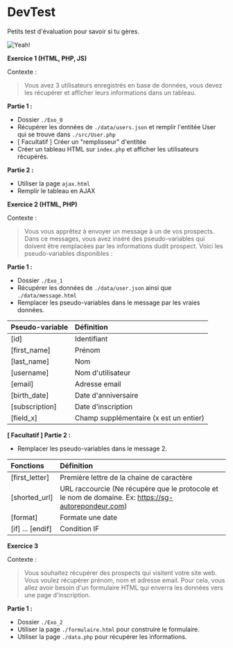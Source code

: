# DevTest
Petits test d'évaluation pour savoir si tu gères.

![Yeah!](https://media.giphy.com/media/8g63zqQ5RPt60/giphy.gif)

**Exercice 1 (HTML, PHP, JS)**

Contexte :
> Vous avez 3 utilisateurs enregistrés en base de données, vous devez les récupérer et afficher leurs informations dans un tableau.

__Partie 1 :__
- Dossier `./Exo_0`
- Récupérer les données de `./data/users.json` et remplir l'entitée User qui se trouve dans `./src/User.php`
- [ Facultatif ] Créer un "remplisseur" d'entitée
- Créer un tableau HTML sur `index.php` et afficher les utilisateurs récupérés.

__Partie 2 :__ 
- Utiliser la page `ajax.html`
- Remplir le tableau en AJAX

**Exercice 2 (HTML, PHP)**

Contexte : 
> Vous vous apprêtez à envoyer un message à un de vos prospects. Dans ce messages, vous avez inséré des pseudo-variables qui doivent être remplacées par les informations dudit prospect. Voici les pseudo-variables disponibles :

__Partie 1 :__
- Dossier `./Exo_1`
- Récupérer les données de `./data/user.json` ainsi que `./data/message.html`
- Remplacer les pseudo-variables dans le message par les vraies données.

| Pseudo-variable   | Définition                                |
| :------------     | :---                                      |
| [id]              |   Identifiant                             |
| [first_name]      |   Prénom                                  |
| [last_name]       |   Nom                                     |
| [username]        |   Nom d'utilisateur                       |
| [email]           |   Adresse email                           |
| [birth_date]      |   Date d'anniversaire                     |
| [subscription]    |   Date d'inscription                      |
| [field_x]         |   Champ supplémentaire (x est un entier)  |

__[ Facultatif ] Partie 2 :__
- Remplacer les pseudo-variables dans le message 2.

| Fonctions         | Définition                                    |
| :------------     | :---                                          |
| [first_letter]    |   Première lettre de la chaine de caractère   |
| [shorted_url]     |   URL raccourcie (Ne récupère que le protocole et le nom de domaine. Ex: https://sg-autorepondeur.com)|
| [format]          |   Formate une date                            |
| [if] ... [endif]  |   Condition IF                                |

**Exercice 3**

Contexte : 
> Vous souhaitez récupérer des prospects qui visitent votre site web. Vous voulez récupérer prénom, nom et adresse email. Pour cela, vous allez avoir besoin d'un formulaire HTML qui enverra les données vers une page d'inscription.

__Partie 1 :__
- Dossier `./Exo_2`
- Utiliser la page `./formulaire.html` pour construire le formulaire.
- Utiliser la page `./data.php` pour récupérer les informations.